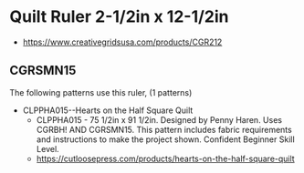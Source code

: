 # Quilt Ruler 2-1/2in x 12-1/2in
* https://www.creativegridsusa.com/products/CGR212

## CGRSMN15

The following patterns use this ruler, (1 patterns)

* CLPPHA015--Hearts on the Half Square Quilt
	* CLPPHA015 - 75 1/2in x 91 1/2in. Designed by Penny Haren. Uses CGRBH! AND CGRSMN15. This pattern includes fabric requirements and instructions to make the project shown. Confident Beginner Skill Level.
	* https://cutloosepress.com/products/hearts-on-the-half-square-quilt

